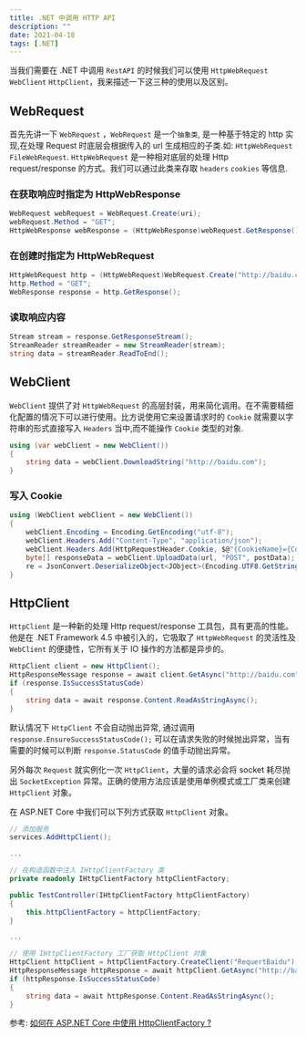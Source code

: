 ```yaml
---
title: .NET 中调用 HTTP API
description: ""
date: 2021-04-18
tags: [.NET]
---
```


当我们需要在 .NET 中调用 `RestAPI` 的时候我们可以使用 `HttpWebRequest` `WebClient` `HttpClient`，我来描述一下这三种的使用以及区别。


<!-- more -->

## WebRequest

首先先讲一下 `WebRequest` ，`WebRequest` 是一个`抽象类`, 是一种基于特定的 http 实现,在处理 Request 时底层会根据传入的 url 生成相应的子类.如: `HttpWebRequest` `FileWebRequest`. `HttpWebRequest` 是一种相对底层的处理 Http request/response 的方式。我们可以通过此类来存取 `headers` `cookies` 等信息.

### 在获取响应时指定为 HttpWebResponse

```csharp
WebRequest webRequest = WebRequest.Create(uri);
webRequest.Method = "GET";
HttpWebResponse webResponse = (HttpWebResponse)webRequest.GetResponse();
```

### 在创建时指定为 HttpWebRequest 

```csharp
HttpWebRequest http = (HttpWebRequest)WebRequest.Create("http://baidu.com");
http.Method = "GET";
WebResponse response = http.GetResponse();
```

### 读取响应内容

```csharp
Stream stream = response.GetResponseStream();
StreamReader streamReader = new StreamReader(stream);
string data = streamReader.ReadToEnd();
```

## WebClient

`WebClient` 提供了对 `HttpWebRequest` 的高层封装，用来简化调用。在不需要精细化配置的情况下可以进行使用。比方说使用它来设置请求时的 `Cookie` 就需要以字符串的形式直接写入 `Headers` 当中,而不能操作 `Cookie` 类型的对象.

```csharp
using (var webClient = new WebClient())
{
    string data = webClient.DownloadString("http://baidu.com");
}
```

### 写入 Cookie

```csharp
using (WebClient webClient = new WebClient())
{
    webClient.Encoding = Encoding.GetEncoding("utf-8");
    webClient.Headers.Add("Content-Type", "application/json");
    webClient.Headers.Add(HttpRequestHeader.Cookie, $@"{CookieName}={CookieValue}");
    byte[] responseData = webClient.UploadData(url, "POST", postData);
    re = JsonConvert.DeserializeObject<JObject>(Encoding.UTF8.GetString(responseData));
}
```



## HttpClient

`HttpClient` 是一种新的处理 Http request/response 工具包，具有更高的性能。他是在 .NET Framework 4.5 中被引入的，它吸取了 `HttpWebRequest` 的灵活性及 `WebClient` 的便捷性，它所有关于 IO 操作的方法都是异步的。


```csharp
HttpClient client = new HttpClient();
HttpResponseMessage response = await client.GetAsync("http://baidu.com");
if (response.IsSuccessStatusCode)
{
    string data = await response.Content.ReadAsStringAsync();
}
```

默认情况下 `HttpClient` 不会自动抛出异常, 通过调用 `response.EnsureSuccessStatusCode();` 可以在请求失败的时候抛出异常，当有需要的时候可以判断 `response.StatusCode` 的值手动抛出异常。

另外每次 `Request` 就实例化一次 `HttpClient`，大量的请求必会将 socket 耗尽抛出 `SocketException` 异常。正确的使用方法应该是使用单例模式或工厂类来创建 `HttpClient` 对象。

在 ASP.NET Core 中我们可以下列方式获取 `HttpClient` 对象。

```csharp
// 添加服务
services.AddHttpClient();

...

// 在构造函数中注入 IHttpClientFactory 类
private readonly IHttpClientFactory httpClientFactory;

public TestController(IHttpClientFactory httpClientFactory)
{
    this.httpClientFactory = httpClientFactory;
}

...

// 使用 IHttpClientFactory 工厂获取 HttpClient 对象
HttpClient httpClient = httpClientFactory.CreateClient("RequertBaidu");
HttpResponseMessage httpResponse = await httpClient.GetAsync("http://baidu.com");
if (httpResponse.IsSuccessStatusCode)
{
    string data = await httpResponse.Content.ReadAsStringAsync();
}
```

参考: [如何在 ASP.NET Core 中使用 HttpClientFactory ?](https://mp.weixin.qq.com/s/Cd46cNnWIb_wt8vlO-Joeg)